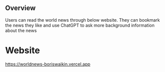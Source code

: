 ## Overview

Users can read the world news through below website. They can bookmark the news they like and use ChatGPT to ask more background information about the news 

# Website

https://worldnews-boriswaikin.vercel.app